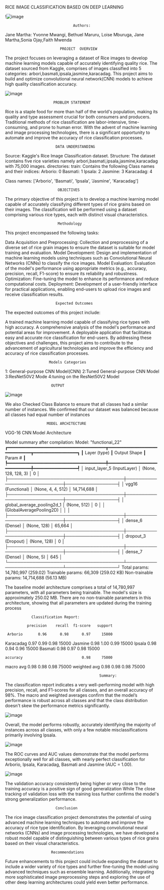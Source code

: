 RICE IMAGE CLASSIFICATION BASED ON DEEP LEARNING

!![image](https://github.com/user-attachments/assets/2cc73418-d147-496e-bcb5-b3e953636658)

                                   Authors: 
Jane Martha: Yvonne Mwangi, Bethuel Maruru, Loise Mburuga, Jane Martha,Sonia Ojay,Faith Mwenda 



                             PROJECT  OVERVIEW

 The project focuses on leveraging a dataset of Rice images to develop machine learning models capable of
 accurately identifying quality rice. The dataset sourced from Kaggle, comprises of images classified into 5 categories:
 arbori,basmati,ipsala,jasmine,karacadag. This project aims to build and optimize convolutional neural network(CNN) models to achieve high quality classification accuracy.

 
![image](https://github.com/user-attachments/assets/b58185b5-7d4f-44d3-97f2-48b99f782b53)

                          PROBLEM STATEMENT

                          
Rice is a staple food for more than half of the world's population, making its quality and type assessment crucial for both consumers and producers. Traditional methods of rice classification are labor-intensive, time-consuming, and prone to human error. With the advent of machine learning and image processing technologies, there is a significant opportunity to automate and improve the accuracy of rice classification processes.

                           DATA UNDERSTANDING


Source: Kaggle's Rice Image Classification dataset. Structure: The dataset icontains five rice varieties namely arbori,basmati,ipsala,jasmine,karacadag with 75,000 images.
 directories: train: Contains the following Class names and their indices:
Arborio: 0
Basmati: 1
Ipsala: 2
Jasmine: 3
Karacadag: 4

Class names:
['Arborio', 'Basmati', 'Ipsala', 'Jasmine', 'Karacadag']

                            OBJECTIVES


The primary objective of this project is to develop a machine learning model capable of accurately classifying different types of rice grains based on their images. The classification will be performed using a dataset comprising various rice types, each with distinct visual characteristics.


                            Methodology

  This project encompassed the following tasks:

Data Acquisition and Preprocessing: Collection and preprocessing of a diverse set of rice grain images to ensure the dataset is suitable for model training and evaluation.
Model Development: Design and implementation of machine learning models using techniques such as Convolutional Neural Networks (CNNs) to classify the rice images.
Model Evaluation: Evaluation of the model's performance using appropriate metrics (e.g., accuracy, precision, recall, F1-score) to ensure its reliability and robustness.
Optimization: Fine-tuning the model to enhance its performance and reduce computational costs.
Deployment: Development of a user-friendly interface for practical applications, enabling end-users to upload rice images and receive classification results.


                           Expected Outcomes
The expected outcomes of this project include:

A trained machine learning model capable of classifying rice types with high accuracy.
A comprehensive analysis of the model's performance and potential areas for improvement.
A deployable application that facilitates easy and accurate rice classification for end-users.
By addressing these objectives and challenges, this project aims to contribute to the advancement of agricultural technologies and improve the efficiency and accuracy of rice classification processes.

                        Models Categories

1: General-purpose CNN Model(CNN)
2:Tuned General-purpose CNN Model
3:ResNet50V2 Mode
4:tuning on the ResNet50V2 Model



                         OUTPUT

![image](https://github.com/user-attachments/assets/10e5953d-a131-4f17-af76-94fc75680daf)


We also Checked Class Balance to ensure that all classes had a similar number of instances. We confirmed that our dataset was balanced because all classes had equal number of instances


                       MODEL ARCHITECTURE

VGG-16 CNN Model Architecture

Model summary after compilation:
Model: "functional_22"
┏━━━━━━━━━━━━━━━━━━━━━━━━━━━━━━━━━━━━━━┳━━━━━━━━━━━━━━━━━━━━━━━━━━━━━┳━━━━━━━━━━━━━━━━━┓
┃ Layer (type)                         ┃ Output Shape                ┃         Param # ┃
┡━━━━━━━━━━━━━━━━━━━━━━━━━━━━━━━━━━━━━━╇━━━━━━━━━━━━━━━━━━━━━━━━━━━━━╇━━━━━━━━━━━━━━━━━┩
│ input_layer_5 (InputLayer)           │ (None, 128, 128, 3)         │               0 │
├──────────────────────────────────────┼─────────────────────────────┼─────────────────┤
│ vgg16 (Functional)                   │ (None, 4, 4, 512)           │      14,714,688 │
├──────────────────────────────────────┼─────────────────────────────┼─────────────────┤
│ global_average_pooling2d_1           │ (None, 512)                 │               0 │
│ (GlobalAveragePooling2D)             │                             │                 │
├──────────────────────────────────────┼─────────────────────────────┼─────────────────┤
│ dense_6 (Dense)                      │ (None, 128)                 │          65,664 │
├──────────────────────────────────────┼─────────────────────────────┼─────────────────┤
│ dropout_3 (Dropout)                  │ (None, 128)                 │               0 │
├──────────────────────────────────────┼─────────────────────────────┼─────────────────┤
│ dense_7 (Dense)                      │ (None, 5)                   │             645 │
└──────────────────────────────────────┴─────────────────────────────┴─────────────────┘
  Total params: 14,780,997 (259.02)
 Trainable params: 66,309 (259.02 KB)
 Non-trainable params: 14,714,688 (56.13 MB)
 

The baseline model architecture comprises a total of 14,780,997 parameters, with all parameters being trainable. The model's size is approximately 250.02 MB. There are no non-trainable parameters in this architecture, showing that all parameters are updated during the training process


                Classification Report:

              precision    recall  f1-score   support

     Arborio       0.96      0.98      0.97     15000
   Karacadag       0.97      0.99      0.98     15000
     Jasmine       0.98      1.00      0.99     15000
      Ipsala       0.98      0.94      0.96     15000
     Basmati       0.98      0.97      0.98     15000

    accuracy                           0.98     75000
   macro avg       0.98      0.98      0.98     75000
weighted avg       0.98      0.98      0.98     75000





                                               Summary:
                                               
The classification report indicates a very well-performing model with high precision, recall, and F1-scores for all classes, and an overall accuracy of 98%. The macro and weighted averages confirm that the model’s performance is robust across all classes and that the class distribution doesn't skew the performance metrics significantly.


![image](https://github.com/user-attachments/assets/3208df45-a813-48a8-bb53-a7e2cc567fd0)

Overall, the model performs robustly, accurately identifying the majority of instances across all classes, with only a few notable misclassifications primarily involving Ipsala.

![image](https://github.com/user-attachments/assets/94358a51-d04f-4eb4-a650-71d7d5526ff2)

The ROC curves and AUC values demonstrate that the model performs exceptionally well for all classes, with nearly perfect classification for Arborio, Ipsala, Karacadag, Basmati and Jasmine (AUC = 1.00).

![image](https://github.com/user-attachments/assets/6a69702b-a454-49a1-8f23-008796df8b1a)

The validation accuracy consistently being higher or very close to the training accuracy is a positive sign of good generalization While The close tracking of validation loss with the training loss further confirms the model's strong generalization performance.


                           Conclusion
                           
The rice image classification project demonstrates the potential of using advanced machine learning techniques to automate and improve the accuracy of rice type identification. By leveraging convolutional neural networks (CNNs) and image processing technologies, we have developed a robust model capable of distinguishing between various types of rice grains based on their visual characteristics.

                         Recommendations


 Future enhancements to this project could include expanding the dataset to include a wider variety of rice types and further fine-tuning the model using advanced techniques such as ensemble learning. Additionally, integrating more sophisticated image preprocessing steps and exploring the use of other deep learning architectures could yield even better performance.
                           
                        

                        

                        

                            
                             
